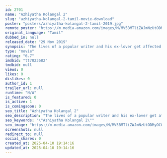 ```yaml
---
id: 2701
name: "Azhiyatha Kolangal 2"
slug: "azhiyatha-kolangal-2-tamil-movie-download"
poster: "posters/azhiyatha-kolangal-2-tamil-2019.jpg"
remote_poster: "https://m.media-amazon.com/images/M/MV5BMTliZWJmNzUtODMyOC00NTg2LTg3NzYtZGE3MzJhMzJlY2UwXkEyXkFqcGdeQXVyODEzOTQwNTY@._V1_SX300.jpg"
original_language: "Tamil"
dubbed_in: null
released_date: "29 Nov 2019"
synopsis: "The lives of a popular writer and his ex-lover get affected when they meet after several years."
type: "movie"
rating: "6.7"
imdbid: "tt7023682"
tmdbid: null
views: 0
likes: 0
dislikes: 0
author_id: 1
trailer_url: null
runtime: "N/A"
is_featured: 0
is_active: 1
is_comingsoon: 0
seo_title: "Azhiyatha Kolangal 2"
seo_description: "The lives of a popular writer and his ex-lover get affected when they meet after several years."
seo_keywords: "\"Azhiyatha Kolangal 2\""
seo_image: "https://m.media-amazon.com/images/M/MV5BMTliZWJmNzUtODMyOC00NTg2LTg3NzYtZGE3MzJhMzJlY2UwXkEyXkFqcGdeQXVyODEzOTQwNTY@._V1_SX300.jpg"
screenshots: null
redirect_to: null
social_shares: 0
created_at: 2025-04-10 19:14:16
updated_at: 2025-04-10 19:14:16
---
```


